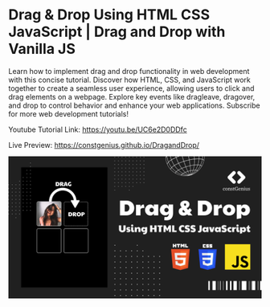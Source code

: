 # Drag & Drop Using HTML CSS JavaScript | Drag and Drop with Vanilla JS

Learn how to implement drag and drop functionality in web development with this concise tutorial. Discover how HTML, CSS, and JavaScript work together to create a seamless user experience, allowing users to click and drag elements on a webpage. Explore key events like dragleave, dragover, and drop to control behavior and enhance your web applications. Subscribe for more web development tutorials!

Youtube Tutorial Link: https://youtu.be/UC6e2D0DDfc

Live Preview: https://constgenius.github.io/DragandDrop/

![Drag&Drop](images/DragDrop.png)
